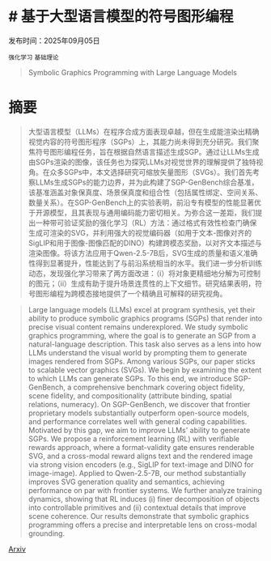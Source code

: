 # # 基于大型语言模型的符号图形编程

发布时间：2025年09月05日

`强化学习` `基础理论`

> Symbolic Graphics Programming with Large Language Models

# 摘要

> 大型语言模型（LLMs）在程序合成方面表现卓越，但在生成能渲染出精确视觉内容的符号图形程序（SGPs）上，其能力尚未得到充分研究。我们聚焦符号图形编程任务，旨在根据自然语言描述生成SGP。通过让LLMs生成由SGPs渲染的图像，该任务也为探究LLMs对视觉世界的理解提供了独特视角。在众多SGPs中，本文选择研究可缩放矢量图形（SVGs）。我们首先考察LLMs生成SGPs的能力边界，并为此构建了SGP-GenBench综合基准，该基准涵盖对象保真度、场景保真度和组合性（包括属性绑定、空间关系、数量关系）。在SGP-GenBench上的实验表明，前沿专有模型的性能显著优于开源模型，且其表现与通用编码能力密切相关。为弥合这一差距，我们提出一种带可验证奖励的强化学习（RL）方法：通过格式有效性检查门确保生成可渲染的SVG，并利用强大的视觉编码器（如用于文本-图像对齐的SigLIP和用于图像-图像匹配的DINO）构建跨模态奖励，以对齐文本描述与渲染图像。将该方法应用于Qwen-2.5-7B后，SVG生成的质量和语义准确性得到显著提升，性能达到了与前沿系统相当的水平。我们进一步分析训练动态，发现强化学习带来了两方面改进：（i）将对象更精细地分解为可控制的图元；（ii）生成有助于提升场景连贯性的上下文细节。研究结果表明，符号图形编程为跨模态接地提供了一个精确且可解释的研究视角。

> Large language models (LLMs) excel at program synthesis, yet their ability to produce symbolic graphics programs (SGPs) that render into precise visual content remains underexplored. We study symbolic graphics programming, where the goal is to generate an SGP from a natural-language description. This task also serves as a lens into how LLMs understand the visual world by prompting them to generate images rendered from SGPs. Among various SGPs, our paper sticks to scalable vector graphics (SVGs). We begin by examining the extent to which LLMs can generate SGPs. To this end, we introduce SGP-GenBench, a comprehensive benchmark covering object fidelity, scene fidelity, and compositionality (attribute binding, spatial relations, numeracy). On SGP-GenBench, we discover that frontier proprietary models substantially outperform open-source models, and performance correlates well with general coding capabilities. Motivated by this gap, we aim to improve LLMs' ability to generate SGPs. We propose a reinforcement learning (RL) with verifiable rewards approach, where a format-validity gate ensures renderable SVG, and a cross-modal reward aligns text and the rendered image via strong vision encoders (e.g., SigLIP for text-image and DINO for image-image). Applied to Qwen-2.5-7B, our method substantially improves SVG generation quality and semantics, achieving performance on par with frontier systems. We further analyze training dynamics, showing that RL induces (i) finer decomposition of objects into controllable primitives and (ii) contextual details that improve scene coherence. Our results demonstrate that symbolic graphics programming offers a precise and interpretable lens on cross-modal grounding.

[Arxiv](https://arxiv.org/abs/2509.05208)